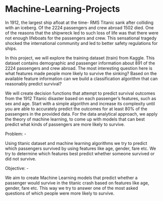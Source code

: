 # Machine-Learning-Projects

In 1912, the largest ship afloat at the time- RMS Titanic sank after colliding with an iceberg. Of the 2224 passengers and crew abroad 1502 died. One of the reasons that the shipwreck led to such loss of life was that there were not enough lifeboats for the passengers and crew. This sensational tragedy shocked the international community and led to better safety regulations for ships.



In this project, we will explore the training dataset (train) from Kaggle. This dataset contains demographic and passenger information about 891 of the 2224 passengers and crew abroad. The most interesting question here is what features made people more likely to survive the sinking? Based on the available feature information can we build a classification algorithm that can reasonably predict survival?


 
We will create decision functions that attempt to predict survival outcomes from the 1912 Titanic disaster based on each passenger’s features, such as sex and age. Start with a simple algorithm and increase its complexity until you are able to accurately predict the outcomes for at least 80% of the passengers in the provided data. For the data analytical approach, we apply the theory of machine learning, to come up with models that can best predict what kinds of passengers are more likely to survive.


Problem: -


Using titanic dataset and machine learning algorithms we try to predict which passengers survived by using features like age, gender, fare etc. We try to determine which features best predict whether someone survived or did not survive.


Objective: -



We aim to create Machine Learning models that predict whether a passenger would survive in the titanic crash based on features like age, gender, fare etc. This way we try to answer one of the most asked questions of which people were more likely to survive.

